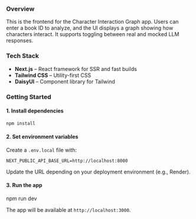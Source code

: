 ### Overview

This is the frontend for the Character Interaction Graph app. Users can enter a book ID to analyze, and the UI displays a graph showing how characters interact. It supports toggling between real and mocked LLM responses.

### Tech Stack

- **Next.js** – React framework for SSR and fast builds
- **Tailwind CSS** – Utility-first CSS
- **DaisyUI** – Component library for Tailwind

### Getting Started

#### 1. Install dependencies

```bash
npm install
```

#### 2. Set environment variables
Create a `.env.local` file with:

```
NEXT_PUBLIC_API_BASE_URL=http://localhost:8000
```
Update the URL depending on your deployment environment (e.g., Render).


#### 3. Run the app
npm run dev

The app will be available at `http://localhost:3000`.

